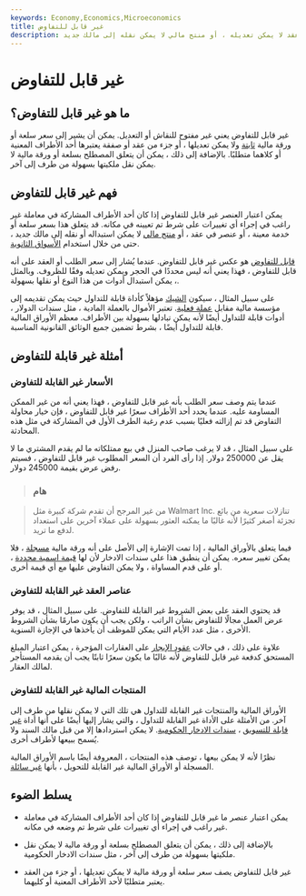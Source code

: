 ```yaml
---
keywords: Economy,Economics,Microeconomics
title: غير قابل للتفاوض
description: يمكن أن يشير غير قابل للتفاوض إلى سعر أو جزء من عقد لا يمكن تعديله ، أو منتج مالي لا يمكن نقله إلى مالك جديد.
---
```


# غير قابل للتفاوض
## ما هو غير قابل للتفاوض؟

غير قابل للتفاوض يعني غير مفتوح للنقاش أو التعديل. يمكن أن يشير إلى سعر سلعة أو ورقة مالية [ثابتة](/security) ولا يمكن تعديلها ، أو جزء من عقد أو صفقة يعتبرها أحد الأطراف المعنية أو كلاهما متطلبًا. بالإضافة إلى ذلك ، يمكن أن يتعلق المصطلح بسلعة أو ورقة مالية لا يمكن نقل ملكيتها بسهولة من طرف إلى آخر.

## فهم غير قابل للتفاوض

يمكن اعتبار العنصر غير قابل للتفاوض إذا كان أحد الأطراف المشاركة في معاملة غير راغب في إجراء أي تغييرات على شرط تم تعيينه في مكانه. قد يتعلق هذا بسعر سلعة أو خدمة معينة ، أو عنصر في عقد ، أو [منتج مالي](/financialinstrument) لا يمكن استبداله أو نقله إلى مالك جديد ، حتى من خلال استخدام [الأسواق الثانوية](/secondarymarket).

[قابل للتفاوض](/negotiable) هو عكس غير قابل للتفاوض. عندما يُشار إلى سعر الطلب أو العقد على أنه قابل للتفاوض ، فهذا يعني أنه ليس محددًا في الحجر ويمكن تعديله وفقًا للظروف. وبالمثل ، يمكن استبدال أدوات من هذا النوع أو نقلها بسهولة.

على سبيل المثال ، سيكون [الشيك](/check) مؤهلاً كأداة قابلة للتداول حيث يمكن تقديمه إلى مؤسسة مالية مقابل [عملة فعلية](/currency). تعتبر الأموال بالعملة المادية ، مثل سندات الدولار ، أدوات قابلة للتداول أيضًا لأنه يمكن تبادلها بسهولة بين الأطراف. معظم الأوراق المالية قابلة للتداول أيضًا ، بشرط تضمين جميع الوثائق القانونية المناسبة.

## أمثلة غير قابلة للتفاوض

### الأسعار غير القابلة للتفاوض

عندما يتم وصف سعر الطلب بأنه غير قابل للتفاوض ، فهذا يعني أنه من غير الممكن المساومة عليه. عندما يحدد أحد الأطراف سعرًا غير قابل للتفاوض ، فإن خيار محاولة التفاوض قد تم إزالته فعليًا بسبب عدم رغبة الطرف الأول في المشاركة في مثل هذه المحادثة.

على سبيل المثال ، قد لا يرغب صاحب المنزل في بيع ممتلكاته ما لم يقدم المشتري ما لا يقل عن 250000 دولار. إذا رأى الفرد أن السعر المطلوب غير قابل للتفاوض ، فسيتم رفض عرض بقيمة 245000 دولار.

> ### هام

> من غير المرجح أن تقدم شركة كبيرة مثل Walmart Inc. تنازلات سعرية من بائع تجزئة أصغر كثيرًا لأنه غالبًا ما يمكنه العثور بسهولة على عملاء آخرين على استعداد لدفع ما تريد.

>

فيما يتعلق بالأوراق المالية ، إذا تمت الإشارة إلى الأصل على أنه ورقة مالية [مسجلة](/registeredsecurity) ، فلا يمكن تغيير سعره. يمكن أن ينطبق هذا على سندات الادخار لأن لها [قيمة اسمية محددة](/facevalue) ، أو على قدم المساواة ، ولا يمكن التفاوض عليها مع أي قيمة أخرى.

### عناصر العقد غير القابلة للتفاوض

قد يحتوي العقد على بعض الشروط غير القابلة للتفاوض. على سبيل المثال ، قد يوفر عرض العمل مجالًا للتفاوض بشأن الراتب ، ولكن يجب أن يكون صارمًا بشأن الشروط الأخرى ، مثل عدد الأيام التي يمكن للموظف أن يأخذها في الإجازة السنوية.

علاوة على ذلك ، في حالات [عقود الإيجار](/lease) على العقارات المؤجرة ، يمكن اعتبار المبلغ المستحق كدفعة غير قابل للتفاوض لأنه غالبًا ما يكون سعرًا ثابتًا يجب أن يقدمه المستأجر لمالك العقار.

### المنتجات المالية غير القابلة للتفاوض

الأوراق المالية والمنتجات غير القابلة للتداول هي تلك التي لا يمكن نقلها من طرف إلى آخر. من الأمثلة على الأداة غير القابلة للتداول ، والتي يشار إليها أيضًا على أنها أداة [غير قابلة للتسويق](/non-marketable_securities) ، [سندات الادخار الحكومية](/ussavingsbonds). لا يمكن استردادها إلا من قبل مالك السند ولا يُسمح ببيعها لأطراف أخرى.

نظرًا لأنه لا يمكن بيعها ، توصف هذه المنتجات ، المعروفة أيضًا باسم الأوراق المالية المسجلة أو الأوراق المالية غير القابلة للتحويل ، بأنها [غير سائلة](/illiquid).

## يسلط الضوء

- يمكن اعتبار عنصر ما غير قابل للتفاوض إذا كان أحد الأطراف المشاركة في معاملة غير راغب في إجراء أي تغييرات على شرط تم وضعه في مكانه.

- بالإضافة إلى ذلك ، يمكن أن يتعلق المصطلح بسلعة أو ورقة مالية لا يمكن نقل ملكيتها بسهولة من طرف إلى آخر ، مثل سندات الادخار الحكومية.

- غير قابل للتفاوض يصف سعر سلعة أو ورقة مالية لا يمكن تعديلها ، أو جزء من العقد يعتبر متطلبًا لأحد الأطراف المعنية أو كليهما.

